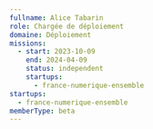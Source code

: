 ```yaml
---
fullname: Alice Tabarin
role: Chargée de déploiement
domaine: Déploiement
missions:
  - start: 2023-10-09
    end: 2024-04-09
    status: independent
    startups:
      - france-numerique-ensemble
startups:
  - france-numerique-ensemble
memberType: beta
---
```

